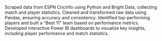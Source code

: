 Scraped data from ESPN Cricinfo using Python and Bright Data, collecting match and player statistics.
Cleaned and transformed raw data using Pandas, ensuring accuracy and consistency.
Identified top-performing players and built a "Best 11" team based on performance metrics.
Developed interactive Power BI dashboards to visualize key insights, including player performance and match statistics.
